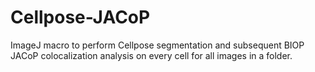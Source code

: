 # Cellpose-JACoP
ImageJ macro to perform Cellpose segmentation and subsequent BIOP JACoP colocalization analysis on every cell for all images in a folder.
